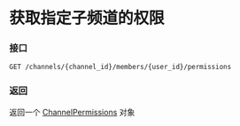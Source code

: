 # 获取指定子频道的权限

### 接口
`GET /channels/{channel_id}/members/{user_id}/permissions`

### 返回
返回一个 [ChannelPermissions](model.md#channelpermissions) 对象
